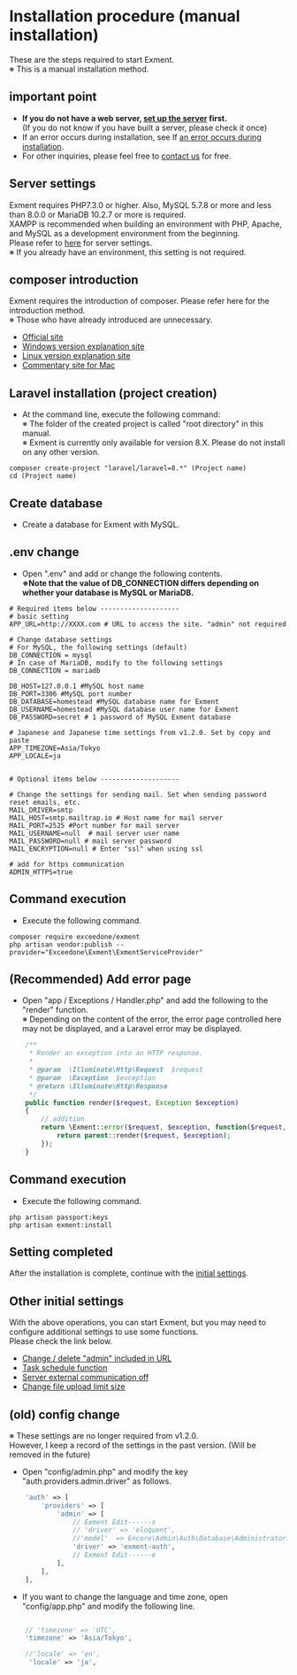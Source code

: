 # Installation procedure (manual installation)
These are the steps required to start Exment.  
※  This is a manual installation method.

## important point
- **If you do not have a web server, [set up the server](/server) first.**  
(If you do not know if you have built a server, please check it once)
- If an error occurs during installation, see If [an error occurs during installation](/install_error).
- For other inquiries, please feel free to [contact us](https://exment.net/inquiry) for free.

## Server settings
Exment requires PHP7.3.0 or higher. Also, MySQL 5.7.8 or more and less than 8.0.0 or MariaDB 10.2.7 or more is required.  
XAMPP is recommended when building an environment with PHP, Apache, and MySQL as a development environment from the beginning.  
Please refer to [here](/install_xampp) for server settings.  
※ If you already have an environment, this setting is not required.

## composer introduction
Exment requires the introduction of composer. Please refer here for the introduction method.  
※ Those who have already introduced are unnecessary.
- [Official site](https://getcomposer.org/download/)
- [Windows version explanation site](https://weblabo.oscasierra.net/php-composer-windows-install/)
- [Linux version explanation site](https://weblabo.oscasierra.net/php-composer-centos-install/)
- [Commentary site for Mac](https://weblabo.oscasierra.net/php-composer-macos-homebrew-install/)

## Laravel installation (project creation)
- At the command line, execute the following command:  
※ The folder of the created project is called "root directory" in this manual.  
※ Exment is currently only available for version 8.X. Please do not install on any other version.  

~~~
composer create-project "laravel/laravel=8.*" (Project name)
cd (Project name)
~~~

## Create database
- Create a database for Exment with MySQL.


## .env change

- Open ".env" and add or change the following contents.  
 **※Note that the value of DB_CONNECTION differs depending on whether your database is MySQL or MariaDB.**  

~~~
# Required items below --------------------
# basic setting
APP_URL=http://XXXX.com # URL to access the site. "admin" not required

# Change database settings  
# For MySQL, the following settings (default)  
DB_CONNECTION = mysql  
# In case of MariaDB, modify to the following settings  
DB_CONNECTION = mariadb  

DB_HOST=127.0.0.1 #MySQL host name
DB_PORT=3306 #MySQL port number
DB_DATABASE=homestead #MySQL database name for Exment
DB_USERNAME=homestead #MySQL database user name for Exment
DB_PASSWORD=secret # 1 password of MySQL Exment database

# Japanese and Japanese time settings from v1.2.0. Set by copy and paste
APP_TIMEZONE=Asia/Tokyo
APP_LOCALE=ja


# Optional items below --------------------

# Change the settings for sending mail. Set when sending password reset emails, etc.
MAIL_DRIVER=smtp
MAIL_HOST=smtp.mailtrap.io # Host name for mail server
MAIL_PORT=2525 #Port number for mail server
MAIL_USERNAME=null  # mail server user name
MAIL_PASSWORD=null # mail server password
MAIL_ENCRYPTION=null # Enter "ssl" when using ssl

# add for https communication
ADMIN_HTTPS=true

~~~

## Command execution
- Execute the following command.  

~~~
composer require exceedone/exment
php artisan vendor:publish --provider="Exceedone\Exment\ExmentServiceProvider"
~~~

## (Recommended) Add error page

- Open "app / Exceptions / Handler.php" and add the following to the "render" function.  
※ Depending on the content of the error, the error page controlled here may not be displayed, and a Laravel error may be displayed.  

~~~ php
    /**
     * Render an exception into an HTTP response.
     *
     * @param  \Illuminate\Http\Request  $request
     * @param  \Exception  $exception
     * @return \Illuminate\Http\Response
     */
    public function render($request, Exception $exception)
    {
        // addition
        return \Exment::error($request, $exception, function($request, $exception){
            return parent::render($request, $exception);
        });
    }
~~~


## Command execution
- Execute the following command.

~~~
php artisan passport:keys
php artisan exment:install
~~~

## Setting completed
After the installation is complete, continue with the [initial settings](/first_setting.md).

## Other initial settings
With the above operations, you can start Exment, but you may need to configure additional settings to use some functions.  
Please check the link below.  
- [Change / delete "admin" included in URL](/quickstart_more.md#Change/delete-"admin"-included-in-URL)
- [Task schedule function](/quickstart_more.md#Task-schedule-function)
- [Server external communication off](/quickstart_more.md#Server-external=communication-off)
- [Change file upload limit size](/quickstart_more.md#Change-file-upload-limit-size)


## (old) config change
※ These settings are no longer required from v1.2.0.  
However, I keep a record of the settings in the past version. (Will be removed in the future)  

- Open "config/admin.php" and modify the key "auth.providers.admin.driver" as follows.

~~~ php
    'auth' => [
        'providers' => [
            'admin' => [
                // Exment Edit------s
                // 'driver' => 'eloquent',
                //'model'  => Encore\Admin\Auth\Database\Administrator::class,
                'driver' => 'exment-auth',
                // Exment Edit------e
            ],
        ],  
    ],
~~~

- If you want to change the language and time zone, open "config/app.php" and modify the following line.

~~~ php

    // 'timezone' => 'UTC',
    'timezone' => 'Asia/Tokyo',

    //'locale' => 'en',
     'locale' => 'ja',

~~~
